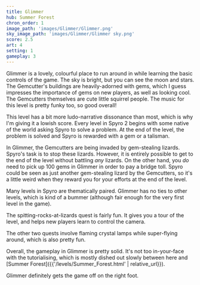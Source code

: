 ```yaml
---
title: Glimmer
hub: Summer Forest
chron_order: 1
image_path: 'images/Glimmer/Glimmer.png'
sky_image_path: 'images/Glimmer/Glimmer sky.png'
score: 2.5
art: 4
setting: 1
gameplay: 3
---
```

Glimmer is a lovely, colourful place to run around in while learning the basic controls of the game. The sky is bright, but you can see the moon and stars. The Gemcutter's buildings are heavily-adorned with gems, which I guess impresses the importance of gems on new players, as well as looking cool. The Gemcutters themselves are cute little squirrel people. The music for this level is pretty funky too, so good overall!
<!--excerpt-->
This level has a bit more ludo-narrative dissonance than most, which is why I'm giving it a lowish score.
Every level in Spyro 2 begins with some native of the world asking Spyro to solve a problem. At the end of the level, the problem is solved and Spyro is rewarded with a gem or a talisman. 

In Glimmer, the Gemcutters are being invaded by gem-stealing lizards. Spyro's task is to stop these lizards. However, it is entirely possible to get to the end of the level without battling *any* lizards. On the other hand, you *do* need to pick up 100 gems in Glimmer in order to pay a bridge toll. Spyro could be seen as just another gem-stealing lizard by the Gemcutters, so it's a little weird when they reward you for your efforts at the end of the level.

Many levels in Spyro are thematically paired. Glimmer has no ties to other levels, which is kind of a bummer (although fair enough for the very first level in the game).
<!--excerpt-->
The spitting-rocks-at-lizards quest is fairly fun. It gives you a tour of the level, and helps new players learn to control the camera.

The other two quests involve flaming crystal lamps while super-flying around, which is also pretty fun. 

Overall, the gameplay in Glimmer is pretty solid. It's not too in-your-face with the tutorialising, which is mostly dished out slowly between here and [Summer Forest]({{'/levels/Summer_Forest.html' | relative_url}}).
<!--excerpt-->
Glimmer definitely gets the game off on the right foot.